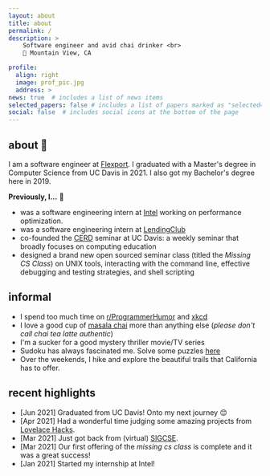 ```yaml
---
layout: about
title: about
permalink: /
description: > 
    Software engineer and avid chai drinker <br>
    📍 Mountain View, CA

profile:
  align: right
  image: prof_pic.jpg
  address: >
news: true  # includes a list of news items
selected_papers: false # includes a list of papers marked as "selected={true}"
social: false  # includes social icons at the bottom of the page
---
```


## about 🤔 

I am a software engineer at [Flexport](https://flexport.com). I graduated with a
Master's degree in Computer Science from UC Davis in 2021. I also got my
Bachelor's degree here in 2019.


**Previously, I...** 🤷
* was a software engineering intern at [Intel](https://intel.com) working on
  performance optimization.
* was a software engineering intern at [LendingClub](https://lendingclub.com)
* co-founded the [CERD](https://cerd.cs.ucdavis.edu) seminar at UC 
Davis: a weekly seminar that broadly focuses on computing education 
* designed a brand new open sourced seminar class (titled the _Missing CS
   Class_) on UNIX tools, interacting with the command line, effective debugging
and testing strategies, and shell scripting

## informal ##
* I spend too much time on 
[r/ProgrammerHumor](https://www.reddit.com/r/ProgrammerHumor/) and 
[xkcd](https://xkcd.com/)
* I love a good cup of [masala chai](https://en.wikipedia.org/wiki/Masala_chai)
more than anything else (_please don't call chai tea latte authentic_)
* I'm a sucker for a good mystery thriller movie/TV series
* Sudoku has always fascinated me. Solve some puzzles [here](https://sudoku.com)
* Over the weekends, I hike and explore the beautiful trails that California has
      to offer.

## recent highlights
* [Jun 2021] Graduated from UC Davis! Onto my next journey 😊
* [Apr 2021] Had a wonderful time judging some amazing projects from [Lovelace
  Hacks](https://sachacks.io/lovelace).
* [Mar 2021] Just got back from (virtual) [SIGCSE](https://sigcse2021.sigcse.org/).
* [Mar 2021] Our first offering of the _missing cs class_ is complete and it was
  a great success!
* [Jan 2021] Started my internship at Intel!

